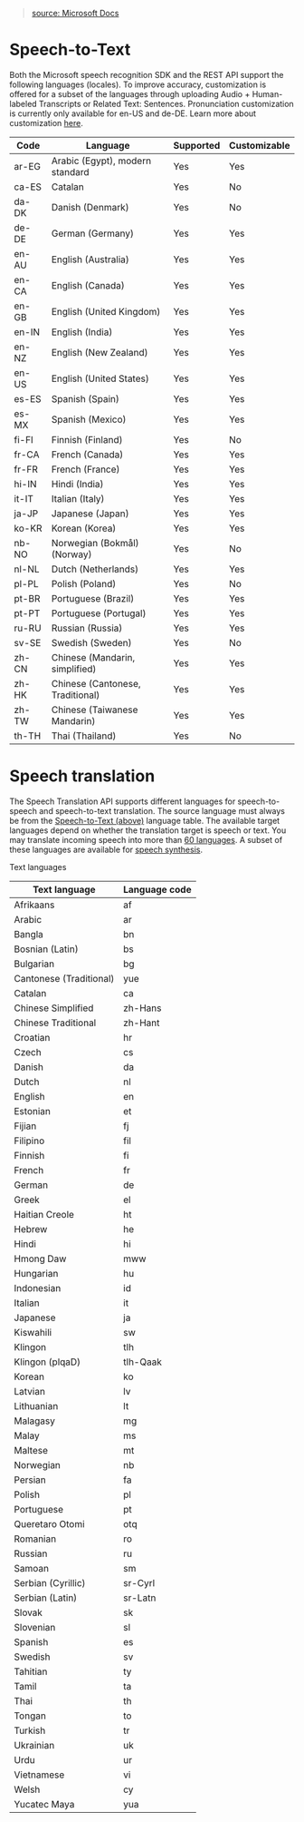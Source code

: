 > [source: Microsoft Docs](https://docs.microsoft.com/en-us/azure/cognitive-services/speech-service/language-support#speech-translation)

# Speech-to-Text

Both the Microsoft speech recognition SDK and the REST API support the following languages (locales). To improve accuracy, customization is offered for a subset of the languages through uploading Audio + Human-labeled Transcripts or Related Text: Sentences. Pronunciation customization is currently only available for en-US and de-DE. Learn more about customization [here](https://docs.microsoft.com/en-us/azure/cognitive-services/speech-service/how-to-custom-speech).

| Code	| Language	| Supported	| Customizable |
|-------|-------|-------|--------|
| ar-EG | Arabic (Egypt), modern standard | Yes | Yes |
| ca-ES | Catalan | Yes | No |
| da-DK | Danish (Denmark) | Yes | No |
| de-DE | German (Germany) | Yes | Yes |
| en-AU | English (Australia) | Yes | Yes |
| en-CA | English (Canada) | Yes | Yes |
| en-GB | English (United Kingdom) | Yes | Yes |
| en-IN | English (India) | Yes | Yes |
| en-NZ | English (New Zealand) | Yes | Yes |
| en-US | English (United States) | Yes | Yes |
| es-ES | Spanish (Spain) | Yes | Yes |
| es-MX | Spanish (Mexico) | Yes | Yes |
| fi-FI | Finnish (Finland) | Yes | No |
| fr-CA | French (Canada) | Yes | Yes |
| fr-FR | French (France) | Yes | Yes |
| hi-IN | Hindi (India) | Yes | Yes |
| it-IT | Italian (Italy) | Yes | Yes |
| ja-JP | Japanese (Japan) | Yes | Yes |
| ko-KR | Korean (Korea) | Yes | Yes |
| nb-NO | Norwegian (Bokmål) (Norway) | Yes | No |
| nl-NL | Dutch (Netherlands) | Yes | Yes |
| pl-PL | Polish (Poland) | Yes | No |
| pt-BR | Portuguese (Brazil) | Yes | Yes |
| pt-PT | Portuguese (Portugal) | Yes | Yes |
| ru-RU | Russian (Russia) | Yes | Yes |
| sv-SE | Swedish (Sweden) | Yes | No |
| zh-CN | Chinese (Mandarin, simplified) | Yes | Yes |
| zh-HK | Chinese (Cantonese, Traditional) | Yes | Yes |
| zh-TW | Chinese (Taiwanese Mandarin) | Yes | Yes |
| th-TH | Thai (Thailand) | Yes | No |

# Speech translation

The Speech Translation API supports different languages for speech-to-speech and speech-to-text translation. The source language must always be from the [Speech-to-Text (above)](#speech-to-text) language table. The available target languages depend on whether the translation target is speech or text. You may translate incoming speech into more than [60 languages](https://www.microsoft.com/translator/business/languages/). A subset of these languages are available for [speech synthesis](https://docs.microsoft.com/en-us/azure/cognitive-services/speech-service/language-support#text-languages).

Text languages

| Text language |Language code|
|--------------|--------------|
| Afrikaans | af |
| Arabic | ar |
| Bangla | bn |
| Bosnian (Latin) | bs |
| Bulgarian | bg |
| Cantonese (Traditional) | yue |
| Catalan | ca |
| Chinese Simplified | zh-Hans |
| Chinese Traditional | zh-Hant |
| Croatian | hr |
| Czech | cs |
| Danish | da |
| Dutch | nl |
| English | en |
| Estonian | et |
| Fijian | fj |
| Filipino | fil |
| Finnish | fi |
| French | fr |
| German | de |
| Greek | el |
| Haitian Creole | ht |
| Hebrew | he |
| Hindi | hi |
| Hmong Daw | mww |
| Hungarian | hu |
| Indonesian | id |
| Italian | it |
| Japanese | ja |
| Kiswahili | sw |
| Klingon | tlh |
| Klingon (plqaD) | tlh-Qaak |
| Korean | ko |
| Latvian | lv |
| Lithuanian | lt |
| Malagasy | mg |
| Malay | ms |
| Maltese | mt |
| Norwegian | nb |
| Persian | fa |
| Polish | pl |
| Portuguese | pt |
| Queretaro Otomi | otq |
| Romanian | ro |
| Russian | ru |
| Samoan | sm |
| Serbian (Cyrillic) | sr-Cyrl |
| Serbian (Latin) | sr-Latn |
| Slovak | sk |
| Slovenian | sl |
| Spanish | es |
| Swedish | sv |
| Tahitian | ty |
| Tamil | ta |
| Thai | th |
| Tongan | to |
| Turkish | tr |
| Ukrainian | uk |
| Urdu | ur |
| Vietnamese | vi |
| Welsh | cy |
| Yucatec Maya | yua |

